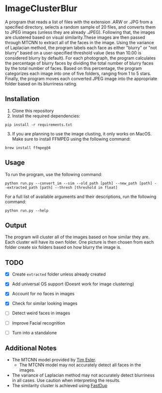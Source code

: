 # ImageClusterBlur
A program that reads a list of files with the extension .ARW or .JPG from a specified directory, selects a random sample of 20 files, and converts them to JPEG images (unless they are already .JPEG). Following that, the images are clustered based on visual similarity.These images are then passed through MTCNN to extract all of the faces in the image. Using the variance of Laplacian method, the program labels each face as either "blurry" or "not blurry" based on a user-specified threshold value (less than 10.00 is considered blurry by default). For each photograph, the program calculates the percentage of blurry faces by dividing the total number of blurry faces by the total number of faces. Based on this percentage, the program categorizes each image into one of five folders, ranging from 1 to 5 stars. Finally, the program moves each converted JPEG image into the appropriate folder based on its blurriness rating.

## Installation
1. Clone this repository
2. Install the required dependencies:
```
pip install -r requirements.txt

```
3. If you are planning to use the image clusting, it only works on MacOS. Make sure to install FFMPEG using the following command:
```
brew install ffmpeg@4
```
## Usage
To run the program, use the following command:

```
python run.py --convert_im --sim --old_path [path] --new_path [path] --extracted_path [path] --thresh [threshold in float]
```

For a full list of available arguments and their descriptions, run the following command:
```
python run.py --help

```

## Output
The program will cluster all of the images based on how similar they are. Each cluster will have its own folder. One picture is then chosen from each folder create six folders based on how blurry the image is.

## TODO
- [x] Create `extracted` folder unless already created
- [x] Add universal OS support (Doesnt work for image clustering)
- [x] Account for no faces in images
- [x] Check for similar looking images
- [ ] Detect weird faces in images
- [ ] Improve Facial recognition
- [ ] Turn into a standalone


## Additional Notes
- The MTCNN model provided by [Tim Esler](https://github.com/timesler/facenet-pytorch). 
    - The MTCNN model may not accurately detect all faces in the images.
- The variance of Laplacian method may not accurately detect blurriness in all cases. Use caution when interpreting the results.
- The similarity cluster is achieved using [FastDup](https://github.com/visual-layer/fastdup)
